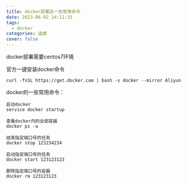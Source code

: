 ```yaml
---
title: docker部署及一些常用命令
date: 2023-06-02 14:11:33
tags: 
  - docker
categories: 运维
cover: false
---
```

docker部署需要centos7环境

官方一键安装docker命令
```
curl -fsSL https://get.docker.com | bash -s docker --mirror Aliyun
```

docker的一些常用命令：

```
启动docker
service docker startup
```

```
查看docker内的全部容器
docker ps -a
```

```
结束指定端口号的任务
docker stop 123234234
```

```
启动指定端口号的任务
docker start 123123123
```

```
删除指定端口号的容器
docker rm 123123123
```

